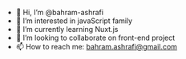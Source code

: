 - 👋 Hi, I’m @bahram-ashrafi
- 👀 I’m interested in javaScript family
- 🌱 I’m currently learning Nuxt.js
- 💞️ I’m looking to collaborate on front-end project
- 📫 How to reach me: bahram.ashrafi@gmail.com

<!---
bahram-ashrafi/bahram-ashrafi is a ✨ special ✨ repository because its `README.md` (this file) appears on your GitHub profile.
You can click the Preview link to take a look at your changes.
--->
